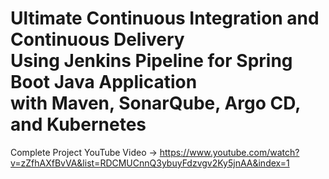 # Ultimate Continuous Integration and Continuous Delivery <br> Using Jenkins Pipeline for Spring Boot Java Application <br> with Maven, SonarQube, Argo CD, and Kubernetes
Complete Project YouTube Video ->
https://www.youtube.com/watch?v=zZfhAXfBvVA&list=RDCMUCnnQ3ybuyFdzvgv2Ky5jnAA&index=1
